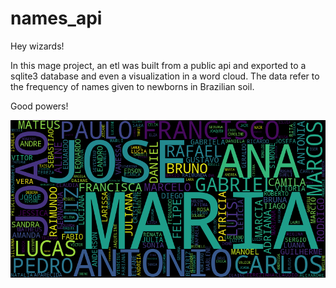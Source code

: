 # names_api
Hey wizards!

In this mage project, an etl was built from a public api and exported to a sqlite3 database and even a visualization in a word cloud.
The data refer to the frequency of names given to newborns in Brazilian soil.

Good powers!

![wordcloud](words.png)

